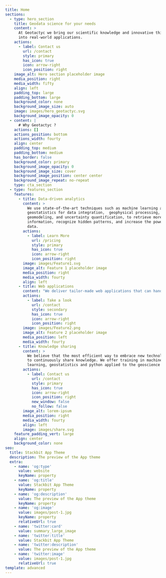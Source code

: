 ```yaml
---
title: Home
sections:
  - type: hero_section
    title: Geodata science for your needs
    content: >
      At Geotactyc we bring our scientific knowledge and innovative thinking
      into real-world applications.
    actions:
      - label: Contact us
        url: /contact
        style: primary
        has_icon: true
        icon: arrow-right
        icon_position: right
    image_alt: Hero section placeholder image
    media_position: right
    media_width: fifty
    align: left
    padding_top: large
    padding_bottom: large
    background_color: none
    background_image_size: auto
    image: images/hero_geotactyc.svg
    background_image_opacity: 0
  - content: |
      # Why Geotactyc ?
    actions: []
    actions_position: bottom
    actions_width: fourty
    align: center
    padding_top: medium
    padding_bottom: medium
    has_border: false
    background_color: primary
    background_image_opacity: 0
    background_image_size: cover
    background_image_position: center center
    background_image_repeat: no-repeat
    type: cta_section
  - type: features_section
    features:
      - title: Data-driven analytics
        content: >
          We use state-of-the-art techniques such as machine learning and
          geostatistics for data integration,  geophysical processing,
          geomodeling, and uncertainty quantification, to retrieve more
          information, recognize hidden patterns, and increase the power of your
          data.
        actions:
          - label: Learn More
            url: /pricing
            style: primary
            has_icon: true
            icon: arrow-right
            icon_position: right
        image: images/Feature1.svg
        image_alt: Feature 1 placeholder image
        media_position: right
        media_width: fourty
        align: left
      - title: Web applications
        content: "We deliver tailor-made web applications that can handle basic data processing or more elaborate cognitive computations and GIS analytics.\_\n"
        actions:
          - label: Take a look
            url: /contact
            style: secondary
            has_icon: true
            icon: arrow-right
            icon_position: right
        image: images/Feature2.png
        image_alt: Feature 2 placeholder image
        media_position: left
        media_width: fourty
      - title: Knowledge sharing
        content: >
          We believe that the most efficient way to embrace new technologies is
          to continuously share knowledge. We offer training in machine
          learning, geostatistics and python applied to the geoscience industry.
        actions:
          - label: Contact us
            url: /contact
            style: primary
            has_icon: true
            icon: arrow-right
            icon_position: right
            new_window: false
            no_follow: false
        image_alt: lorem-ipsum
        media_position: right
        media_width: fourty
        align: left
        image: images/share.svg
    feature_padding_vert: large
    align: center
    background_color: none
seo:
  title: Stackbit App Theme
  description: The preview of the App theme
  extra:
    - name: 'og:type'
      value: website
      keyName: property
    - name: 'og:title'
      value: Stackbit App Theme
      keyName: property
    - name: 'og:description'
      value: The preview of the App theme
      keyName: property
    - name: 'og:image'
      value: images/post-1.jpg
      keyName: property
      relativeUrl: true
    - name: 'twitter:card'
      value: summary_large_image
    - name: 'twitter:title'
      value: Stackbit App Theme
    - name: 'twitter:description'
      value: The preview of the App theme
    - name: 'twitter:image'
      value: images/post-1.jpg
      relativeUrl: true
template: advanced
---
```

